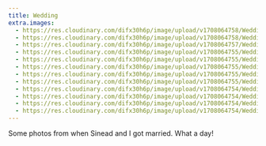 ```yaml
---
title: Wedding
extra.images:
  - https://res.cloudinary.com/difx30h6p/image/upload/v1708064758/Wedding/260823_Sinead_Darren_643-compressed_brztar.jpg
  - https://res.cloudinary.com/difx30h6p/image/upload/v1708064758/Wedding/260823_Sinead_Darren_666-compressed_r4nwju.jpg
  - https://res.cloudinary.com/difx30h6p/image/upload/v1708064757/Wedding/260823_Sinead_Darren_664b-compressed_rh91wf.jpg
  - https://res.cloudinary.com/difx30h6p/image/upload/v1708064755/Wedding/260823_Sinead_Darren_507-compressed_kklgp6.jpg
  - https://res.cloudinary.com/difx30h6p/image/upload/v1708064755/Wedding/260823_Sinead_Darren_545-compressed_hff6he.jpg
  - https://res.cloudinary.com/difx30h6p/image/upload/v1708064755/Wedding/260823_Sinead_Darren_852-compressed_osjwti.jpg
  - https://res.cloudinary.com/difx30h6p/image/upload/v1708064755/Wedding/260823_Sinead_Darren_603-compressed_khzcom.jpg
  - https://res.cloudinary.com/difx30h6p/image/upload/v1708064755/Wedding/260823_Sinead_Darren_521-compressed_sy1qws.jpg
  - https://res.cloudinary.com/difx30h6p/image/upload/v1708064754/Wedding/260823_Sinead_Darren_501-compressed_kcsy7f.jpg
  - https://res.cloudinary.com/difx30h6p/image/upload/v1708064754/Wedding/260823_Sinead_Darren_367-compressed_fg37by.jpg
  - https://res.cloudinary.com/difx30h6p/image/upload/v1708064754/Wedding/260823_Sinead_Darren_376-compressed_glcvvj.jpg
  - https://res.cloudinary.com/difx30h6p/image/upload/v1708064754/Wedding/260823_Sinead_Darren_373-compressed_diau1r.jpg
---
```

Some photos from when Sinead and I got married. What a day!
